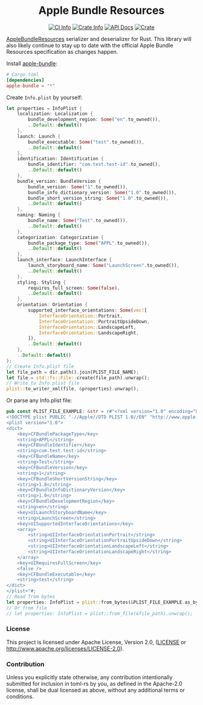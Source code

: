 <div align="center">
<h1>Apple Bundle Resources</h1>

<a href="https://github.com/dodorare/apple-bundle-rs/actions"><img alt="CI Info" src="https://github.com/dodorare/apple-bundle-rs/workflows/CI/badge.svg"/></a>
<a href="https://crates.io/crates/apple-bundle"><img alt="Crate Info" src="https://img.shields.io/crates/v/apple-bundle.svg"/></a>
<a href="https://docs.rs/apple-bundle/"><img alt="API Docs" src="https://img.shields.io/badge/docs.rs-apple-bundle"/></a>
<a href="https://crates.io/crates/apple-bundle"><img alt="Crate" src="https://img.shields.io/crates/d/apple-bundle?label=cargo%20installs"/></a>
</div>

[AppleBundleResources] serializer and deserializer for Rust. This library will also likely continue to stay up to date with the official Apple Bundle Resources specification as changes happen.

[AppleBundleResources]: https://developer.apple.com/documentation/bundleresources

Install [apple-bundle](https://crates.io/crates/apple-bundle):

```toml
# Cargo.toml
[dependencies]
apple-bundle = "*"
```

Create `Info.plist` by yourself:
```rs
let properties = InfoPlist {
    localization: Localization {
        bundle_development_region: Some("en".to_owned()),
        ..Default::default()
    },
    launch: Launch {
        bundle_executable: Some("test".to_owned()),
        ..Default::default()
    },
    identification: Identification {
        bundle_identifier: "com.test.test-id".to_owned(),
        ..Default::default()
    },
    bundle_version: BundleVersion {
        bundle_version: Some("1".to_owned()),
        bundle_info_dictionary_version: Some("1.0".to_owned()),
        bundle_short_version_string: Some("1.0".to_owned()),
        ..Default::default()
    },
    naming: Naming {
        bundle_name: Some("Test".to_owned()),
        ..Default::default()
    },
    categorization: Categorization {
        bundle_package_type: Some("APPL".to_owned()),
        ..Default::default()
    },
    launch_interface: LaunchInterface {
        launch_storyboard_name: Some("LaunchScreen".to_owned()),
        ..Default::default()
    },
    styling: Styling {
        requires_full_screen: Some(false),
        ..Default::default()
    },
    orientation: Orientation {
        supported_interface_orientations: Some(vec![
            InterfaceOrientation::Portrait,
            InterfaceOrientation::PortraitUpsideDown,
            InterfaceOrientation::LandscapeLeft,
            InterfaceOrientation::LandscapeRight,
        ]),
        ..Default::default()
    },
    ..Default::default()
};
// Create Info.plist file
let file_path = dir.path().join(PLIST_FILE_NAME);
let file = std::fs::File::create(file_path).unwrap();
// Write to Info.plist file
plist::to_writer_xml(file, &properties).unwrap();
```

Or parse any Info.plist file:
```rs
pub const PLIST_FILE_EXAMPLE: &str = r#"<?xml version="1.0" encoding="UTF-8"?>
<!DOCTYPE plist PUBLIC "-//Apple//DTD PLIST 1.0//EN" "http://www.apple.com/DTDs/PropertyList-1.0.dtd">
<plist version="1.0">
<dict>
    <key>CFBundlePackageType</key>
    <string>APPL</string>
    <key>CFBundleIdentifier</key>
    <string>com.test.test-id</string>
    <key>CFBundleName</key>
    <string>Test</string>
    <key>CFBundleVersion</key>
    <string>1</string>
    <key>CFBundleShortVersionString</key>
    <string>1.0</string>
    <key>CFBundleInfoDictionaryVersion</key>
    <string>1.0</string>
    <key>CFBundleDevelopmentRegion</key>
    <string>en</string>
    <key>UILaunchStoryboardName</key>
    <string>LaunchScreen</string>
    <key>UISupportedInterfaceOrientations</key>
    <array>
        <string>UIInterfaceOrientationPortrait</string>
        <string>UIInterfaceOrientationPortraitUpsideDown</string>
        <string>UIInterfaceOrientationLandscapeLeft</string>
        <string>UIInterfaceOrientationLandscapeRight</string>
    </array>
    <key>UIRequiresFullScreen</key>
    <false />
    <key>CFBundleExecutable</key>
    <string>test</string>
</dict>
</plist>"#;
// Read from bytes
let properties: InfoPlist = plist::from_bytes(&PLIST_FILE_EXAMPLE.as_bytes()).unwrap();
// Or from file
// let properties: InfoPlist = plist::from_file(&file_path).unwrap();
```

### License

This project is licensed under Apache License, Version 2.0, ([LICENSE](LICENSE) or http://www.apache.org/licenses/LICENSE-2.0).

### Contribution

Unless you explicitly state otherwise, any contribution intentionally submitted
for inclusion in toml-rs by you, as defined in the Apache-2.0 license, shall be
dual licensed as above, without any additional terms or conditions.
